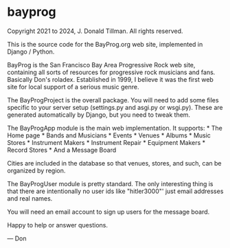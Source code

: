 # bayprog

Copyright 2021 to 2024, J. Donald Tillman.  All rights reserved.

This is the source code for the BayProg.org web site, implemented in
Django / Python.

BayProg is the San Francisco Bay Area Progressive Rock web site,
containing all sorts of resources for progressive rock musicians and
fans.  Basically Don's roladex.  Established in 1999, I believe it was
the first web site for local support of a serious music genre.

The BayProgProject is the overall package.  You will need to add some
files specific to your server setup (settings.py and asgi.py or
wsgi.py).  These are generated automatically by Django, but you need
to tweak them.

The BayProgApp module is the main web implementation.  It supports:
    * The Home page
    * Bands and Musicians
    * Events
    * Venues
    * Albums
    * Music Stores
    * Instrument Makers
    * Instrument Repair
    * Equipment Makers
    * Record Stores
    * And a Message Board

Cities are included in the database so that venues, stores, and such,
can be organized by region.

The BayProgUser module is pretty standard.  The only interesting thing
is that there are intentionally no user ids like "hitler3000"' just
email addresses and real names.

You will need an email account to sign up users for the message board.

Happy to help or answer questions.

  — Don
